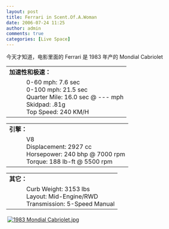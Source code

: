 ```yaml
---
layout: post
title: Ferrari in Scent.Of.A.Woman
date: 2006-07-24 11:25
author: admin
comments: true
categories: [Live Space]
---
```

<div>今天才知道，电影里面的 Ferrari 是 1983 年产的 Mondial Cabriolet</div>
<div>
<table cellspacing=2 cellpadding=2 width="90%" align=center border=0>
<tbody>
<tr>
<td colspan=2><b>加速性和极速：</b></td></tr>
<tr>
<td width=30></td>
<td>0-60 mph: 7.6 sec <br />0-100 mph: 21.5 sec <br />Quarter Mile: 16.0 sec @ --- mph <br />Skidpad: .81g <br />Top Speed: 240 KM/H </td></tr></tbody></table>
<table cellspacing=2 cellpadding=2 width="90%" align=center border=0>
<tbody>
<tr>
<td colspan=2><b>引擎：</b></td></tr>
<tr>
<td width=30></td>
<td>V8 <br />Displacement: 2927 cc <br />Horsepower: 240 bhp @ 7000 rpm <br />Torque: 188 lb-ft @ 5500 rpm </td></tr></tbody></table>
<table cellspacing=2 cellpadding=2 width="90%" align=center border=0>
<tbody>
<tr>
<td colspan=2><b>其它：</b></td></tr>
<tr>
<td width=30></td>
<td>Curb Weight: 3153 lbs <br />Layout: Mid-Engine/RWD <br />Transmission: 5-Speed Manual </td></tr></tbody></table></div><div class="msnphotos"><a href="http://storage.live.com/items/EE10F07D5FF64459!154" title="1983 Mondial Cabriolet.jpg"><img src="http://storage.live.com/items/EE10F07D5FF64459!154:Thumbnail" alt="1983 Mondial Cabriolet.jpg" style="border:0;padding:3px"/></a></div>
